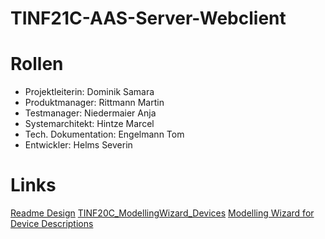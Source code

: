 # TINF21C-AAS-Server-Webclient
# Rollen
* Projektleiterin: Dominik Samara
* Produktmanager: Rittmann Martin
* Testmanager: Niedermaier Anja
* Systemarchitekt: Hintze Marcel
* Tech. Dokumentation: Engelmann Tom
* Entwickler: Helms Severin
# Links
[Readme Design](https://docs.github.com/en/get-started/writing-on-github/getting-started-with-writing-and-formatting-on-github/basic-writing-and-formatting-syntax#links)
[TINF20C_ModellingWizard_Devices](https://github.com/H4CK3R-01/TINF20C_ModellingWizard_Devices/blob/main/README.md)
[Modelling Wizard for Device Descriptions](https://github.com/DekaAthlos/TINF19C-ModellingWizard/blob/master/README.md)
